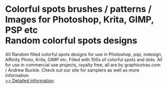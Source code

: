# Colorful spots brushes / patterns / Images for Photoshop, Krita, GIMP, PSP etc<br />Random colorful spots designs
40 Random filled colorful spots designs for use in Photoshop, psp, indesign, Affinity Photo, Krita, GIMP etc. Filled with 100s of colorful spots and dots. All for use in commercial use projects, royalty free, all are by graphicxtras.com / Andrew Buckle. Check out our site for samplers as well as more information<br />[>> Detailed information](https://secure.shareit.com/shareit/product.html?productid=300778233&affiliateid=200057808)